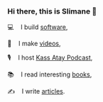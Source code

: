 ### Hi there, this is Slimane 👋


💻  &nbsp;&nbsp; I build [software](https://www.linkedin.com/in/slimaneakalie),

🎥  &nbsp;&nbsp; I make [videos](https://www.youtube.com/channel/UCAKherxCCvXWHyGaeQKy-Jw),

🎙️ &nbsp;&nbsp; I host [Kass Atay Podcast](https://www.slimane.io/podcast),

📚 &nbsp;&nbsp; I read interesting [books](https://www.goodreads.com/user/show/135778549-slimane-akali),

✍️ &nbsp;&nbsp; I write [articles](https://www.slimane.io/articles).
